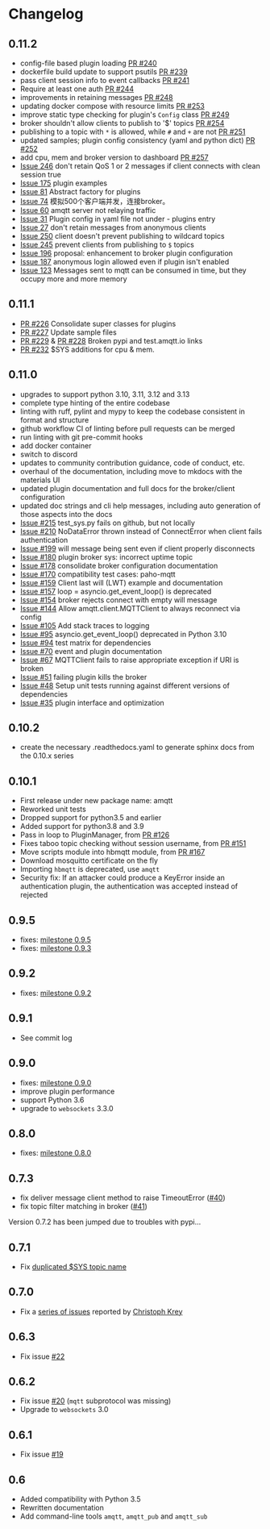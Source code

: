 # Changelog

## 0.11.2

-  config-file based plugin loading   [PR #240](https://github.com/Yakifo/amqtt/pull/240)
-  dockerfile build update to support psutils   [PR #239](https://github.com/Yakifo/amqtt/pull/239)
-  pass client session info to event callbacks   [PR #241](https://github.com/Yakifo/amqtt/pull/241)
-  Require at least one auth   [PR #244](https://github.com/Yakifo/amqtt/pull/244)
-  improvements in retaining messages   [PR #248](https://github.com/Yakifo/amqtt/pull/248)
-  updating docker compose with resource limits   [PR #253](https://github.com/Yakifo/amqtt/pull/253)
-  improve static type checking for plugin's `Config` class   [PR #249](https://github.com/Yakifo/amqtt/pull/249)
-  broker shouldn't allow clients to publish to '$' topics   [PR #254](https://github.com/Yakifo/amqtt/pull/254)
-  publishing to a topic with `*` is allowed, while `#` and `+` are not   [PR #251](https://github.com/Yakifo/amqtt/pull/251)
-  updated samples; plugin config consistency (yaml and python dict)   [PR #252](https://github.com/Yakifo/amqtt/pull/252)
-  add cpu, mem and broker version to dashboard   [PR #257](https://github.com/Yakifo/amqtt/pull/257)
- [Issue 246](https://github.com/Yakifo/amqtt/issues/246) don't retain QoS 1 or 2 messages if client connects with clean session true
- [Issue 175](https://github.com/Yakifo/amqtt/issues/175) plugin examples
- [Issue 81](https://github.com/Yakifo/amqtt/issues/81) Abstract factory for plugins
- [Issue 74](https://github.com/Yakifo/amqtt/issues/74) 模拟500个客户端并发，连接broker。
- [Issue 60](https://github.com/Yakifo/amqtt/issues/60) amqtt server not relaying traffic
- [Issue 31](https://github.com/Yakifo/amqtt/issues/31) Plugin config in yaml file not under - plugins entry
- [Issue 27](https://github.com/Yakifo/amqtt/issues/27) don't retain messages from anonymous clients
- [Issue 250](https://github.com/Yakifo/amqtt/issues/250) client doesn't prevent publishing to wildcard topics
- [Issue 245](https://github.com/Yakifo/amqtt/issues/245) prevent clients from publishing to `$` topics
- [Issue 196](https://github.com/Yakifo/amqtt/issues/196) proposal: enhancement to broker plugin configuration
- [Issue 187](https://github.com/Yakifo/amqtt/issues/187) anonymous login allowed even if plugin isn't enabled
- [Issue 123](https://github.com/Yakifo/amqtt/issues/123) Messages sent to mqtt can be consumed in time, but they occupy more and more memory

## 0.11.1

- [PR #226](https://github.com/Yakifo/amqtt/pull/226) Consolidate super classes for plugins
- [PR #227](https://github.com/Yakifo/amqtt/pull/227) Update sample files
- [PR #229](https://github.com/Yakifo/amqtt/pull/229) & [PR #228](https://github.com/Yakifo/amqtt/pull/228) Broken pypi and test.amqtt.io links
- [PR #232](https://github.com/Yakifo/amqtt/pull/234) $SYS additions for cpu & mem.

## 0.11.0

- upgrades to support python 3.10, 3.11, 3.12 and 3.13
- complete type hinting of the entire codebase
- linting with ruff, pylint and mypy to keep the codebase consistent in format and structure
- github workflow CI of linting before pull requests can be merged
- run linting with git pre-commit hooks 
- add docker container
- switch to discord
- updates to community contribution guidance, code of conduct, etc. 
- overhaul of the documentation, including move to mkdocs with the materials UI
- updated plugin documentation and full docs for the broker/client configuration 
- updated doc strings and cli help messages, including auto generation of those aspects into the docs
- [Issue #215](https://github.com/Yakifo/amqtt/issues/215) test_sys.py fails on github, but not locally
- [Issue #210](https://github.com/Yakifo/amqtt/issues/210) NoDataError thrown instead of ConnectError when client fails authentication
- [Issue #199](https://github.com/Yakifo/amqtt/issues/199) will message being sent even if client properly disconnects
- [Issue #180](https://github.com/Yakifo/amqtt/issues/180) plugin broker sys: incorrect uptime topic
- [Issue #178](https://github.com/Yakifo/amqtt/issues/178) consolidate broker configuration documentation
- [Issue #170](https://github.com/Yakifo/amqtt/issues/170) compatibility test cases: paho-mqtt
- [Issue #159](https://github.com/Yakifo/amqtt/issues/159) Client last will (LWT) example and documentation
- [Issue #157](https://github.com/Yakifo/amqtt/issues/157) loop = asyncio.get_event_loop() is deprecated
- [Issue #154](https://github.com/Yakifo/amqtt/issues/154) broker rejects connect with empty will message
- [Issue #144](https://github.com/Yakifo/amqtt/issues/144) Allow amqtt.client.MQTTClient to always reconnect via config
- [Issue #105](https://github.com/Yakifo/amqtt/issues/105) Add stack traces to logging
- [Issue #95](https://github.com/Yakifo/amqtt/issues/95) asyncio.get_event_loop() deprecated in Python 3.10
- [Issue #94](https://github.com/Yakifo/amqtt/issues/94) test matrix for dependencies
- [Issue #70](https://github.com/Yakifo/amqtt/issues/70) event and plugin documentation
- [Issue #67](https://github.com/Yakifo/amqtt/issues/67) MQTTClient fails to raise appropriate exception if URI is broken
- [Issue #51](https://github.com/Yakifo/amqtt/issues/51) failing plugin kills the broker
- [Issue #48](https://github.com/Yakifo/amqtt/issues/48) Setup unit tests running against different versions of dependencies
- [Issue #35](https://github.com/Yakifo/amqtt/issues/35) plugin interface and optimization


## 0.10.2

- create the necessary .readthedocs.yaml to generate sphinx docs from the 0.10.x series

## 0.10.1

- First release under new package name: amqtt
- Reworked unit tests
- Dropped support for python3.5 and earlier
- Added support for python3.8 and 3.9
- Pass in loop to PluginManager, from [PR #126](https://github.com/beerfactory/hbmqtt/pull/126)
- Fixes taboo topic checking without session username, from [PR #151](https://github.com/beerfactory/hbmqtt/pull/151)
- Move scripts module into hbmqtt module, from [PR #167](https://github.com/beerfactory/hbmqtt/pull/167)
- Download mosquitto certificate on the fly
- Importing `hbmqtt` is deprecated, use `amqtt`
- Security fix: If an attacker could produce a KeyError inside an authentication plugin, the authentication was accepted instead of rejected

## 0.9.5

- fixes: [milestone 0.9.5](https://github.com/njouanin/hbmqtt/milestone/11?closed=1)
- fixes: [milestone 0.9.3](https://github.com/njouanin/hbmqtt/milestone/10?closed=1)

## 0.9.2

- fixes: [milestone 0.9.2](https://github.com/beerfactory/hbmqtt/milestone/9?closed=1)

## 0.9.1

- See commit log

## 0.9.0

- fixes: [milestone 0.9.0](https://github.com/beerfactory/hbmqtt/milestone/8?closed=1)
- improve plugin performance
- support Python 3.6
- upgrade to `websockets` 3.3.0

## 0.8.0

- fixes: [milestone 0.8.0](https://github.com/njouanin/hbmqtt/milestone/7?closed=1)

## 0.7.3

- fix deliver message client method to raise TimeoutError ([#40](https://github.com/beerfactory/hbmqtt/issues/40))
- fix topic filter matching in broker ([#41](https://github.com/beerfactory/hbmqtt/issues/41))

Version 0.7.2 has been jumped due to troubles with pypi...

## 0.7.1

- Fix [duplicated $SYS topic name](https://github.com/beerfactory/hbmqtt/issues/37)

## 0.7.0

- Fix a [series of issues](https://github.com/beerfactory/hbmqtt/issues?q=milestone%3A0.7+is%3Aclosed) reported by [Christoph Krey](https://github.com/ckrey)

## 0.6.3

- Fix issue [#22](https://github.com/beerfactory/hbmqtt/issues/22)

## 0.6.2

- Fix issue [#20](https://github.com/beerfactory/hbmqtt/issues/20) (`mqtt` subprotocol was missing)
- Upgrade to `websockets` 3.0

## 0.6.1

- Fix issue [#19](https://github.com/beerfactory/hbmqtt/issues/19)

## 0.6

- Added compatibility with Python 3.5
- Rewritten documentation
- Add command-line tools `amqtt`, `amqtt_pub` and `amqtt_sub`
